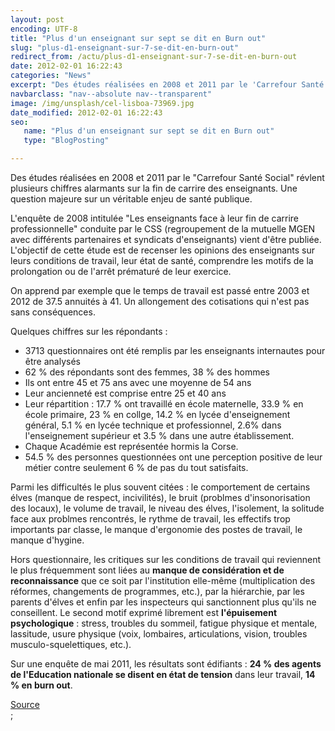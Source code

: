 ```yaml
---
layout: post
encoding: UTF-8
title: "Plus d'un enseignant sur sept se dit en Burn out"
slug: "plus-d1-enseignant-sur-7-se-dit-en-burn-out"
redirect_from: /actu/plus-d1-enseignant-sur-7-se-dit-en-burn-out
date: 2012-02-01 16:22:43
categories: "News"
excerpt: "Des études réalisées en 2008 et 2011 par le 'Carrefour Santé Social' révlent plusieurs chiffres alarmants sur la fin de carrire des enseignants. Une question majeure sur un véritable enjeu de santé publique."
navbarclass: "nav--absolute nav--transparent"
image: /img/unsplash/cel-lisboa-73969.jpg
date_modified: 2012-02-01 16:22:43
seo:
   name: "Plus d'un enseignant sur sept se dit en Burn out"
   type: "BlogPosting"

---
```

Des études réalisées en 2008 et 2011 par le "Carrefour Santé Social" révlent plusieurs chiffres alarmants sur la fin de carrire des enseignants. Une question majeure sur un véritable enjeu de santé publique.
  
L'enquête de 2008 intitulée "Les enseignants face à leur fin de carrire professionnelle" conduite par le CSS (regroupement de la mutuelle MGEN avec différents partenaires et syndicats d'enseignants) vient d'être publiée. L'objectif de cette étude est de recenser les opinions des enseignants sur leurs conditions de travail, leur état de santé, comprendre les motifs de la prolongation ou de l'arrêt prématuré de leur exercice.  
  
On apprend par exemple que le temps de travail est passé entre 2003 et 2012 de 37.5 annuités à 41. Un allongement des cotisations qui n'est pas sans conséquences.  
  
Quelques chiffres sur les répondants :  
  
- 3713 questionnaires ont été remplis par les enseignants internautes pour être analysés
- 62 % des répondants sont des femmes, 38 % des hommes
- Ils ont entre 45 et 75 ans avec une moyenne de 54 ans
- Leur ancienneté est comprise entre 25 et 40 ans
- Leur répartition : 17.7 % ont travaillé en école maternelle, 33.9 % en école primaire, 23 % en collge, 14.2 % en lycée d'enseignement général, 5.1 % en lycée technique et professionnel, 2.6% dans l'enseignement supérieur et 3.5 % dans une autre établissement.
- Chaque Académie est représentée hormis la Corse.
- 54.5 % des personnes questionnées ont une perception positive de leur métier contre seulement 6 % de pas du tout satisfaits.

  
Parmi les difficultés le plus souvent citées : le comportement de certains élves (manque de respect, incivilités), le bruit (problmes d'insonorisation des locaux), le volume de travail, le niveau des élves, l'isolement, la solitude face aux problmes rencontrés, le rythme de travail, les effectifs trop importants par classe, le manque d'ergonomie des postes de travail, le manque d'hygine.  
  
Hors questionnaire, les critiques sur les conditions de travail qui reviennent le plus fréquemment sont liées au **manque de considération et de reconnaissance** que ce soit par l'institution elle-même (multiplication des réformes, changements de programmes, etc.), par la hiérarchie, par les parents d'élves et enfin par les inspecteurs qui sanctionnent plus qu'ils ne conseillent. Le second motif exprimé librement est **l'épuisement psychologique** : stress, troubles du sommeil, fatigue physique et mentale, lassitude, usure physique (voix, lombaires, articulations, vision, troubles musculo-squelettiques, etc.).  
  
Sur une enquête de mai 2011, les résultats sont édifiants : **24 % des agents de l'Education nationale se disent en état de tension** dans leur travail, **14 % en burn out**.  
  
[Source](http://www.mgen.fr/index.php?id=2200)  
  ;